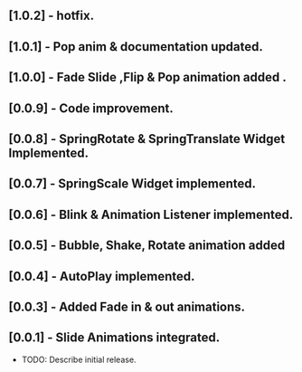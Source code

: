 ## [1.0.2] - hotfix.

## [1.0.1] - Pop anim & documentation updated.

## [1.0.0] - Fade Slide ,Flip & Pop animation added .

## [0.0.9] - Code improvement.

## [0.0.8] - SpringRotate & SpringTranslate Widget Implemented.

## [0.0.7] - SpringScale Widget implemented.

## [0.0.6] - Blink & Animation Listener implemented.

## [0.0.5] - Bubble, Shake, Rotate animation added

## [0.0.4] - AutoPlay implemented.

## [0.0.3] - Added Fade in & out animations.

## [0.0.1] - Slide Animations integrated.

* TODO: Describe initial release.
